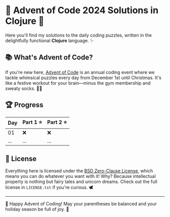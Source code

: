 # 🎄 Advent of Code 2024 Solutions in Clojure 🎄

Here you'll find my solutions to the daily coding puzzles, written in the delightfully functional **Clojure** language. ✨ 

## 📚 What's Advent of Code?
If you're new here, [Advent of Code](https://adventofcode.com/) is an annual coding event where we tackle whimsical puzzles every day from December 1st until Christmas. It's like a festive workout for your brain—minus the gym membership and sweaty socks. 🧦✨

## 🏆 Progress
| Day | Part 1 ⭐ | Part 2 ⭐ |
|-----|------------|------------|
| 01  |   ❌   |    ❌    |
| ... |  ...   |   ...    |

## 🎁 License
Everything here is licensed under the [BSD Zero-Clause License](https://opensource.org/licenses/0BSD), which means you can do whatever you want with it! Why? Because intellectual property is nothing but fairy tales and unicorn dreams. Check out the full license in `LICENSE.txt` if you're curious. 🕊️

---

🎉 Happy Advent of Coding! May your parentheses be balanced and your holiday season be full of joy. 🌟
